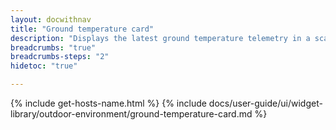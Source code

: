 ```yaml
---
layout: docwithnav
title: "Ground temperature card"
description: "Displays the latest ground temperature telemetry in a scalable rectangle card."
breadcrumbs: "true"
breadcrumbs-steps: "2"
hidetoc: "true"

---
```

{% include get-hosts-name.html %}
{% include docs/user-guide/ui/widget-library/outdoor-environment/ground-temperature-card.md %}
